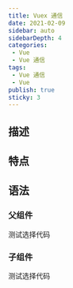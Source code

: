 ```yaml
---
title: Vuex 通信
date: 2021-02-09
sidebar: auto
sidebarDepth: 4
categories:
 - Vue
 - Vue 通信
tags:
 - Vue 通信
 - Vue
publish: true
sticky: 3
---
```


## 描述

## 特点

## 语法

### 父组件
<RecoDemo :collapse="true">
 <template slot="code-template">
      <div></div>
  </template>
  <template slot="code-js">
    <pre>
      console.log(`I'm reco_luan.`)
    </pre>
  </template>
  <template slot="code-style">
    <pre>
      console.log(`I'm reco_luan.`)
    </pre>
  </template>
  测试选择代码
</RecoDemo>

### 子组件
<RecoDemo :collapse="true">
 <template slot="code-template">
      <div></div>
  </template>
  <template slot="code-js">
    <pre>
      console.log(`I'm reco_luan.`)
    </pre>
  </template>
  <template slot="code-style">
    <pre>
      console.log(`I'm reco_luan.`)
    </pre>
  </template>
  测试选择代码
</RecoDemo>
